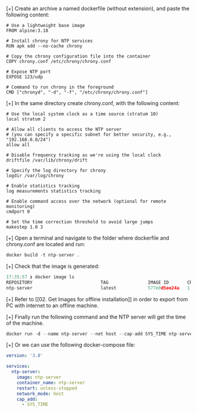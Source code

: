 [+] Create an archive a named dockerfile (without extension), and paste the following content:

```
# Use a lightweight base image
FROM alpine:3.18

# Install chrony for NTP services
RUN apk add --no-cache chrony

# Copy the chrony configuration file into the container
COPY chrony.conf /etc/chrony/chrony.conf

# Expose NTP port
EXPOSE 123/udp

# Command to run chrony in the foreground
CMD ["chronyd", "-d", "-f", "/etc/chrony/chrony.conf"]
```

[+] In the same directory create chrony.conf, with the following content:

```
# Use the local system clock as a time source (stratum 10)
local stratum 2

# Allow all clients to access the NTP server
# (you can specify a specific subnet for better security, e.g., "192.168.0.0/24")
allow all

# Disable frequency tracking as we're using the local clock
driftfile /var/lib/chrony/drift

# Specify the log directory for chrony
logdir /var/log/chrony

# Enable statistics tracking
log measurements statistics tracking

# Enable command access over the network (optional for remote monitoring)
cmdport 0

# Set the time correction threshold to avoid large jumps
makestep 1.0 3
```

[+] Open a terminal and navigate to the folder where dockerfile and chrony.conf are located and run:

``` c
docker build -t ntp-server .
```

[+] Check that the image is generated:

``` c
17:35:57 ❯ docker image ls
REPOSITORY                          TAG               IMAGE ID       CREATED           SIZE
ntp-server                          latest            577e0d5ee24a   1 minute ago      13.7MB
```

[+] Refer to [[02. Get Images for offline installation]] in order to export from PC with internet to an offline machine.

[+] Finally run the following command and the NTP server will get the time of the machine.

``` c
docker run -d --name ntp-server --net host --cap-add SYS_TIME ntp-server
```

[+] Or we can use the following docker-compose file:
```yml
version: '3.8'

services:
  ntp-server:
    image: ntp-server
    container_name: ntp-server
    restart: unless-stopped
    network_mode: host
    cap_add:
      - SYS_TIME
```
